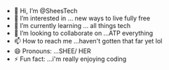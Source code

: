 - 👋 Hi, I’m @SheesTech
- 👀 I’m interested in ... new ways to live fully free
- 🌱 I’m currently learning ... all things tech
- 💞️ I’m looking to collaborate on ...ATP everything 
- 📫 How to reach me ...haven't gotten that far yet lol 
- 😄 Pronouns: ...SHEE/ HER
- ⚡ Fun fact: ...i'm really enjoying coding 

<!---
SheesTech/SheesTech is a ✨ special ✨ repository because its `README.md` (this file) appears on your GitHub profile.
You can click the Preview link to take a look at your changes.
--->
